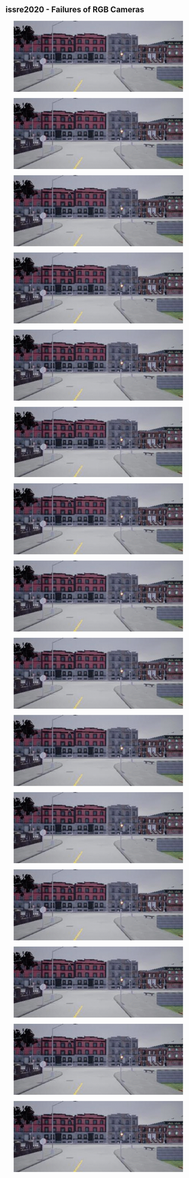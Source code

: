 ## issre2020 - Failures of RGB Cameras


<div style="text-align:center">
  
![Banding](https://github.com/XYZ121212/issre2020/blob/master/READMEimages/banding.gif)

![Black](https://github.com/XYZ121212/issre2020/blob/master/READMEimages/black.gif)

![Blurred](https://github.com/XYZ121212/issre2020/blob/master/READMEimages/blurred.gif)

![White (Brightness)](https://github.com/XYZ121212/issre2020/blob/master/READMEimages/brighWhite.gif)

![Broken Lens](https://github.com/XYZ121212/issre2020/blob/master/READMEimages/brighWhite.gif)

![Chromatic Aberration Correction](https://github.com/XYZ121212/issre2020/blob/master/READMEimages/chromaberr.gif)

![Condensation](https://github.com/XYZ121212/issre2020/blob/master/READMEimages/condens.gif)

![Dead Pixel](https://github.com/XYZ121212/issre2020/blob/master/READMEimages/deadpixel.gif)

![Dirty Int. - Dirty Ext.](https://github.com/XYZ121212/issre2020/blob/master/READMEimages/dirty.gif)

![No Bayer Filter](https://github.com/XYZ121212/issre2020/blob/master/READMEimages/greyscale.gif)

![Ice](https://github.com/XYZ121212/issre2020/blob/master/READMEimages/ice.gif)

![Noise Reduction](https://github.com/XYZ121212/issre2020/blob/master/READMEimages/noise.gif)

![No Demosaicing](https://github.com/XYZ121212/issre2020/blob/master/READMEimages/noodemos.gif)

![Rain](https://github.com/XYZ121212/issre2020/blob/master/READMEimages/rain.gif)

![No Sharpness Correction](https://github.com/XYZ121212/issre2020/blob/master/READMEimages/sharpness.gif)

</div>
